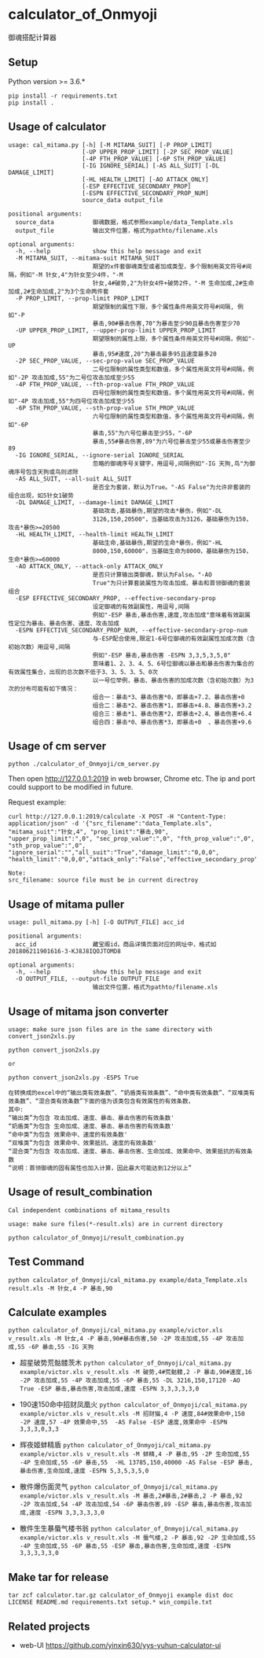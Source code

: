 # calculator\_of\_Onmyoji

御魂搭配计算器

## Setup

Python version >= 3.6.*

```
pip install -r requirements.txt
pip install .
```


## Usage of calculator

```
usage: cal_mitama.py [-h] [-M MITAMA_SUIT] [-P PROP_LIMIT]
                     [-UP UPPER_PROP_LIMIT] [-2P SEC_PROP_VALUE]
                     [-4P FTH_PROP_VALUE] [-6P STH_PROP_VALUE]
                     [-IG IGNORE_SERIAL] [-AS ALL_SUIT] [-DL DAMAGE_LIMIT]
                     [-HL HEALTH_LIMIT] [-AO ATTACK_ONLY]
                     [-ESP EFFECTIVE_SECONDARY_PROP]
                     [-ESPN EFFECTIVE_SECONDARY_PROP_NUM]
                     source_data output_file

positional arguments:
  source_data           御魂数据，格式参照example/data_Template.xls
  output_file           输出文件位置，格式为pathto/filename.xls

optional arguments:
  -h, --help            show this help message and exit
  -M MITAMA_SUIT, --mitama-suit MITAMA_SUIT
                        期望的x件套御魂类型或者加成类型，多个限制用英文符号#间隔，例如"-M 针女,4"为针女至少4件，"-M
                        针女,4#破势,2"为针女4件+破势2件，"-M 生命加成,2#生命加成,2#生命加成,2"为3个生命两件套
  -P PROP_LIMIT, --prop-limit PROP_LIMIT
                        期望限制的属性下限，多个属性条件用英文符号#间隔, 例如"-P
                        暴击,90#暴击伤害,70"为暴击至少90且暴击伤害至少70
  -UP UPPER_PROP_LIMIT, --upper-prop-limit UPPER_PROP_LIMIT
                        期望限制的属性上限，多个属性条件用英文符号#间隔，例如"-UP
                        暴击,95#速度,20"为暴击最多95且速度最多20
  -2P SEC_PROP_VALUE, --sec-prop-value SEC_PROP_VALUE
                        二号位限制的属性类型和数值，多个属性用英文符号#间隔，例如"-2P 攻击加成,55"为二号位攻击加成至少55
  -4P FTH_PROP_VALUE, --fth-prop-value FTH_PROP_VALUE
                        四号位限制的属性类型和数值，多个属性用英文符号#间隔，例如"-4P 攻击加成,55"为四号位攻击加成至少55
  -6P STH_PROP_VALUE, --sth-prop-value STH_PROP_VALUE
                        六号位限制的属性类型和数值，多个属性用英文符号#间隔，例如"-6P
                        暴击,55"为六号位暴击至少55，"-6P
                        暴击,55#暴击伤害,89"为六号位暴击至少55或暴击伤害至少89
  -IG IGNORE_SERIAL, --ignore-serial IGNORE_SERIAL
                        忽略的御魂序号关键字，用逗号,间隔例如"-IG 天狗,鸟"为御魂序号包含天狗或鸟则滤除
  -AS ALL_SUIT, --all-suit ALL_SUIT
                        是否全为套装，默认为True。"-AS False"为允许非套装的组合出现，如5针女1破势
  -DL DAMAGE_LIMIT, --damage-limit DAMAGE_LIMIT
                        基础攻击,基础暴伤,期望的攻击*暴伤，例如"-DL
                        3126,150,20500"，当基础攻击为3126，基础暴伤为150，攻击*暴伤>=20500
  -HL HEALTH_LIMIT, --health-limit HEALTH_LIMIT
                        基础生命,基础暴伤,期望的生命*暴伤，例如"-HL
                        8000,150,60000"，当基础生命为8000，基础暴伤为150，生命*暴伤>=60000
  -AO ATTACK_ONLY, --attack-only ATTACK_ONLY
                        是否只计算输出类御魂，默认为False。"-AO
                        True"为只计算套装属性为攻击加成、暴击和首领御魂的套装组合
  -ESP EFFECTIVE_SECONDARY_PROP, --effective-secondary-prop 
                        设定御魂的有效副属性，用逗号,间隔
                        例如"-ESP 暴击,暴击伤害,速度,攻击加成"意味着有效副属性定位为暴击、暴击伤害、速度、攻击加成
  -ESPN EFFECTIVE_SECONDARY_PROP_NUM, --effective-secondary-prop-num 
                        与-ESP配合使用,限定1-6号位御魂的有效副属性加成次数（含初始次数）用逗号,间隔
                        例如"-ESP 暴击,暴击伤害 -ESPN 3,3,5,3,5,0"
                        意味着1、2、3、4、5、6号位御魂以暴击和暴击伤害为集合的有效属性集合，出现的总次数不低于3、3、5、3、5、0次
                        以一号位举例，暴击、暴击伤害的加成次数（含初始次数）为3次的分布可能有如下情况：
                        组合一：暴击*3、暴击伤害*0，即暴击+7.2、暴击伤害+0
                        组合二：暴击*2、暴击伤害*1，即暴击+4.8、暴击伤害+3.2
                        组合三：暴击*1、暴击伤害*2，即暴击+2.4、暴击伤害+6.4
                        组合四：暴击*0、暴击伤害*3，即暴击+0  、暴击伤害+9.6
```

## Usage of cm server

```
python ./calculator_of_Onmyoji/cm_server.py
```

Then open http://127.0.0.1:2019 in web browser, Chrome etc. The ip and port could support to be modified in future.

Request example:
```
curl http://127.0.0.1:2019/calculate -X POST -H "Content-Type: application/json" -d '{"src_filename":"data_Template.xls", "mitama_suit":"针女,4", "prop_limit":"暴击,90", "upper_prop_limit":",0", "sec_prop_value":",0", "fth_prop_value":",0", "sth_prop_value":",0", "ignore_serial":"","all_suit":"True","damage_limit":"0,0,0", "health_limit":"0,0,0","attack_only":"False","effective_secondary_prop":"","effective_secondary_prop_num":""}'

Note:
src_filename: source file must be in current directroy
```

## Usage of mitama puller

```
usage: pull_mitama.py [-h] [-O OUTPUT_FILE] acc_id

positional arguments:
  acc_id                藏宝阁id，商品详情页面对应的网址中，格式如201806211901616-3-KJ8J8IQOJTOMD8

optional arguments:
  -h, --help            show this help message and exit
  -O OUTPUT_FILE, --output-file OUTPUT_FILE
                        输出文件位置，格式为pathto/filename.xls
```

## Usage of mitama json converter

```
usage: make sure json files are in the same directory with convert_json2xls.py

python convert_json2xls.py

or

python convert_json2xls.py -ESPS True
```

```
在转换成的excel中的“输出类有效条数”、“奶盾类有效条数”、“命中类有效条数”、“双堆类有效条数”、“混合类有效条数”下面的值为该类包含有效属性的有效条数，
其中:
“输出类”为包含 攻击加成、速度、暴击、暴击伤害的有效条数'
“奶盾类”为包含 生命加成、速度、暴击、暴击伤害的有效条数'
“命中类”为包含 效果命中、速度的有效条数'
“双堆类”为包含 效果命中、效果抵抗、速度的有效条数'
“混合类”为包含 攻击加成、速度、暴击、暴击伤害、生命加成、效果命中、效果抵抗的有效条数
“说明：首领御魂的固有属性也加入计算，因此最大可能达到12分以上”
```

## Usage of result\_combination

```
Cal independent combinations of mitama_results

usage: make sure files(*-result.xls) are in current directory

python calculator_of_Onmyoji/result_combination.py
```

## Test Command
```python calculator_of_Onmyoji/cal_mitama.py example/data_Template.xls result.xls -M 针女,4 -P 暴击,90```

## Calculate examples
```python calculator_of_Onmyoji/cal_mitama.py example/victor.xls v_result.xls -M 针女,4 -P 暴击,90#暴击伤害,50 -2P 攻击加成,55 -4P 攻击加成,55 -6P 暴击,55 -IG 天狗```

* 超星破势荒骷髅茨木
```python calculator_of_Onmyoji/cal_mitama.py example/victor.xls v_result.xls -M 破势,4#荒骷髅,2 -P 暴击,90#速度,16 -2P 攻击加成,55 -4P 攻击加成,55 -6P 暴击,55 -DL 3216,150,17120 -AO True -ESP 暴击,暴击伤害,攻击加成,速度 -ESPN 3,3,3,3,3,0```

* 190速150命中招财凤凰火
```python calculator_of_Onmyoji/cal_mitama.py example/victor.xls v_result.xls -M 招财猫,4 -P 速度,84#效果命中,150 -2P 速度,57 -4P 效果命中,55  -AS False -ESP 速度,效果命中 -ESPN 3,3,3,0,3,3```

* 辉夜姬蚌精盾
```python calculator_of_Onmyoji/cal_mitama.py example/victor.xls v_result.xls -M 蚌精,4 -P 暴击,95 -2P 生命加成,55 -4P 生命加成,55 -6P 暴击,55  -HL 13785,150,40000 -AS False -ESP 暴击,暴击伤害,生命加成,速度 -ESPN 5,3,5,3,5,0```

* 散件爆伤面灵气
```python calculator_of_Onmyoji/cal_mitama.py example/victor.xls v_result.xls -M 暴击,2#暴击,2#暴击,2 -P 暴击,92 -2P 攻击加成,54 -4P 攻击加成,54 -6P 暴击伤害,89 -ESP 暴击,暴击伤害,攻击加成,速度 -ESPN 3,3,3,3,3,0```

* 散件生生暴蜃气楼书翁
```python calculator_of_Onmyoji/cal_mitama.py example/victor.xls v_result.xls -M 蜃气楼,2 -P 暴击,92 -2P 生命加成,55 -4P 生命加成,55 -6P 暴击,55 -ESP 暴击,暴击伤害,生命加成,速度 -ESPN 3,3,3,3,3,0```

## Make tar for release
```tar zcf calculator.tar.gz calculator_of_Onmyoji example dist doc LICENSE README.md requirements.txt setup.* win_compile.txt```

## Related projects
* web-UI https://github.com/yinxin630/yys-yuhun-calculator-ui
